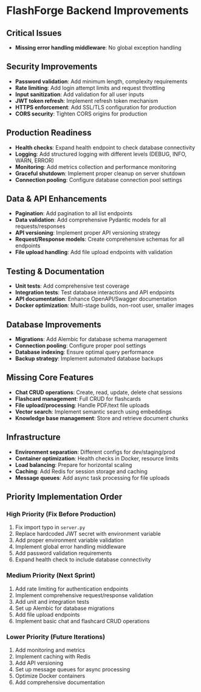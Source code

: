 # FlashForge Backend Improvements

## Critical Issues

- **Missing error handling middleware**: No global exception handling

## Security Improvements

- **Password validation**: Add minimum length, complexity requirements
- **Rate limiting**: Add login attempt limits and request throttling  
- **Input sanitization**: Add validation for all user inputs
- **JWT token refresh**: Implement refresh token mechanism
- **HTTPS enforcement**: Add SSL/TLS configuration for production
- **CORS security**: Tighten CORS origins for production

## Production Readiness

- **Health checks**: Expand health endpoint to check database connectivity
- **Logging**: Add structured logging with different levels (DEBUG, INFO, WARN, ERROR)
- **Monitoring**: Add metrics collection and performance monitoring
- **Graceful shutdown**: Implement proper cleanup on server shutdown
- **Connection pooling**: Configure database connection pool settings

## Data & API Enhancements

- **Pagination**: Add pagination to all list endpoints
- **Data validation**: Add comprehensive Pydantic models for all requests/responses
- **API versioning**: Implement proper API versioning strategy
- **Request/Response models**: Create comprehensive schemas for all endpoints
- **File upload handling**: Add file upload endpoints with validation

## Testing & Documentation

- **Unit tests**: Add comprehensive test coverage
- **Integration tests**: Test database interactions and API endpoints
- **API documentation**: Enhance OpenAPI/Swagger documentation
- **Docker optimization**: Multi-stage builds, non-root user, smaller images

## Database Improvements

- **Migrations**: Add Alembic for database schema management
- **Connection pooling**: Configure proper pool settings
- **Database indexing**: Ensure optimal query performance
- **Backup strategy**: Implement automated database backups

## Missing Core Features

- **Chat CRUD operations**: Create, read, update, delete chat sessions
- **Flashcard management**: Full CRUD for flashcards
- **File upload/processing**: Handle PDF/text file uploads
- **Vector search**: Implement semantic search using embeddings
- **Knowledge base management**: Store and retrieve document chunks

## Infrastructure

- **Environment separation**: Different configs for dev/staging/prod
- **Container optimization**: Health checks in Docker, resource limits
- **Load balancing**: Prepare for horizontal scaling
- **Caching**: Add Redis for session storage and caching
- **Message queues**: Add async task processing for file uploads

## Priority Implementation Order

### High Priority (Fix Before Production)
1. Fix import typo in `server.py`
2. Replace hardcoded JWT secret with environment variable
3. Add proper environment variable validation
4. Implement global error handling middleware
5. Add password validation requirements
6. Expand health check to include database connectivity

### Medium Priority (Next Sprint)
1. Add rate limiting for authentication endpoints
2. Implement comprehensive request/response validation
3. Add unit and integration tests
4. Set up Alembic for database migrations
5. Add file upload endpoints
6. Implement basic chat and flashcard CRUD operations

### Lower Priority (Future Iterations)
1. Add monitoring and metrics
2. Implement caching with Redis
3. Add API versioning
4. Set up message queues for async processing
5. Optimize Docker containers
6. Add comprehensive documentation
